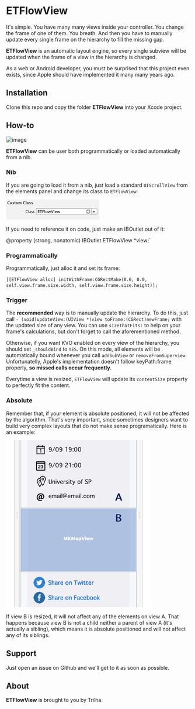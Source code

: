 ETFlowView
========
It's simple. You have many many views inside your controller. You change the frame of one of them. You breath. And then you have to manually update every single frame on the hierarchy to fill the missing gap.

**ETFlowView** is an automatic layout engine, so every single subview will be updated when the frame of a view in the hierarchy is changed.

As a web or Android developer, you must be surprised that this project even exists, since Apple should have implemented it many many years ago.

Installation
--------
Clone this repo and copy the folder **ETFlowView** into your Xcode project.

How-to
--------

![image](demo.gif)

**ETFlowView** can be user both programmatically or loaded automatically from a nib.

### Nib

If you are going to load it from a nib, just load a standard `UIScrollView` from the elements panel and change its class to `ETFlowView`:

![image](nibProperty.png)

If you need to reference it on code, just make an IBOutlet out of it:

@property (strong, nonatomic) IBOutlet ETFlowView *view;`

### Programmatically

Programmatically, just alloc it and set its frame:

```
[[ETFlowView alloc] initWithFrame:CGRectMake(0.0, 0.0, self.view.frame.size.width, self.view.frame.size.height)];
```

### Trigger

The **recommended** way is to manually update the hierarchy. To do this, just call `- (void)updateView:(UIView *)view toFrame:(CGRect)newFrame;` with the updated size of any view. You can use `sizeThatFits:` to help on your frame's calculations, but don't forget to call the aforementioned method.

Otherwise, if you want KVO enabled on every view of the hierarchy, you should set `_shouldBind` to `YES`. On this mode, all elements will be automatically bound whenever you call `addSubView` or `removeFromSuperview`. Unfortunatelly, Apple's implementation doesn't follow keyPath:frame properly, **so missed calls occur frequently**.

Everytime a view is resized, `ETFlowView` will update its `contentSize` property to perfectly fit the content.

### Absolute

Remember that, if your element is absolute positioned, it will not be affected by the algorithm. That's very important, since sometimes designers want to build very complex layouts that do not make sense programatically. Here is an example:

![image](absolute.png)

If view B is resized, it will not affect any of the elements on view A. That happens because view B is not a child neither a parent of view A (it's actually a sibling), which means it is absolute positioned and will not affect any of its siblings.

Support
--------
Just open an issue on Github and we'll get to it as soon as possible.

About
--------
**ETFlowView** is brought to you by Trilha.
